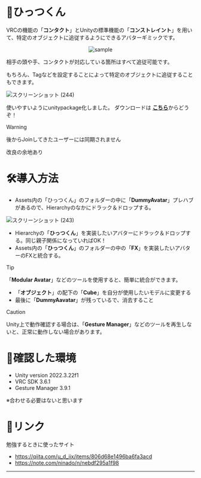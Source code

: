 # 🧷ひっつくん

VRCの機能の「**コンタクト**」とUnityの標準機能の「**コンストレイント**」を用いて、特定のオブジェクトに追従するようにできるアバターギミックです。

<div align="center">

![sample](https://github.com/user-attachments/assets/d78faef2-2c30-49b0-8b9f-e7ac1ce7d1d4)

</div>

相手の頭や手、コンタクトが対応している箇所はすべて追従可能です。

もちろん、Tagなどを設定することによって特定のオブジェクトに追従することもできます。

![スクリーンショット (244)](https://github.com/user-attachments/assets/7c999a18-9338-4218-a72e-34357733d4d9)

使いやすいようにunitypackage化しました。
ダウンロードは [**こちら**](https://github.com/HV-Niiya/Hittukun/releases/latest)からどうぞ！

> [!WARNING]  
> 後からJoinしてきたユーザーには同期されません

改良の余地あり

# 🛠導入方法
- Assets内の「ひっつくん」のフォルダーの中に「**DummyAvatar**」プレハブがあるので、Hierarchyのなかにドラック＆ドロップする。

![スクリーンショット (243)](https://github.com/user-attachments/assets/950dd313-b8e5-4302-8a62-607ea2ac13aa)

- Hierarchyの「**ひっつくん**」を実装したいアバターにドラック＆ドロップする。同じ親子関係になっていればOK！
- Assets内の「**ひっつくん**」のフォルダーの中の「**FX**」を実装したいアバターのFXと統合する。
> [!TIP]
> 「**Modular Avatar**」などのツールを使用すると、簡単に統合ができます。
- 「**オブジェクト**」の配下の「**Cube**」を自分が使用したいモデルに変更する
- 最後に「**DummyAavatar**」が残っているで、消去すること

> [!CAUTION]
> Unity上で動作確認する場合は、「**Gesture Manager**」などのツールを再生しないと、正常に動作しない場合があります。

# 📄確認した環境
- Unity version 2022.3.22f1
- VRC SDK 3.6.1
- Gesture Manager 3.9.1

※合わせる必要はないと思います

# 🔗リンク
勉強するときに使ったサイト

- https://qiita.com/u_d_iix/items/806d68e1496ba6fa3acd
- https://note.com/ninado/n/nebdf295a1f98
-----
